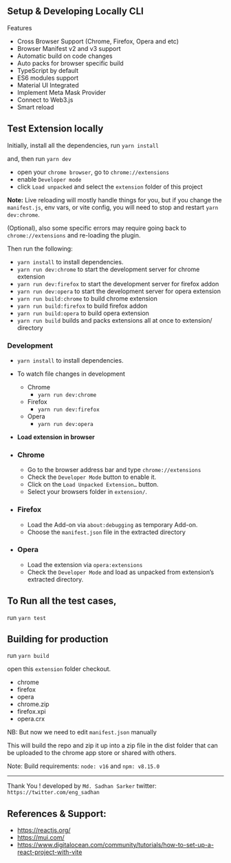## Setup & Developing Locally CLI

Features
- Cross Browser Support (Chrome, Firefox, Opera and etc)
- Browser Manifest v2 and v3 support
- Automatic build on code changes
- Auto packs for browser specific build
- TypeScript by default
- ES6 modules support
- Material UI Integrated
- Implement Meta Mask Provider
- Connect to Web3.js
- Smart reload

## Test Extension locally

Initially, install all the dependencies, run `yarn install`

and, then run `yarn dev` 

- open your `chrome browser`, go to `chrome://extensions`
- enable `Developer mode`
- click `Load unpacked` and select the `extension` folder of this project

**Note:** Live reloading will mostly handle things for you, but if you change the `manifest.js`, env vars, or vite config, you will need to stop and restart `yarn dev:chrome`.

(Optional), also some specific errors may require going back to `chrome://extensions` and re-loading the plugin.


Then run the following:

- `yarn install` to install dependencies.
- `yarn run dev:chrome` to start the development server for chrome extension
- `yarn run dev:firefox` to start the development server for firefox addon
- `yarn run dev:opera` to start the development server for opera extension
- `yarn run build:chrome` to build chrome extension
- `yarn run build:firefox` to build firefox addon
- `yarn run build:opera` to build opera extension
- `yarn run build` builds and packs extensions all at once to extension/ directory


### Development

- `yarn install` to install dependencies.
- To watch file changes in development

    - Chrome
        - `yarn run dev:chrome`
    - Firefox
        - `yarn run dev:firefox`
    - Opera
        - `yarn run dev:opera`

- **Load extension in browser**

- ### Chrome

    - Go to the browser address bar and type `chrome://extensions`
    - Check the `Developer Mode` button to enable it.
    - Click on the `Load Unpacked Extension…` button.
    - Select your browsers folder in `extension/`.

- ### Firefox

    - Load the Add-on via `about:debugging` as temporary Add-on.
    - Choose the `manifest.json` file in the extracted directory

- ### Opera

    - Load the extension via `opera:extensions`
    - Check the `Developer Mode` and load as unpacked from extension’s extracted directory.



## To Run all the test cases,

run `yarn test`

## Building for production

run `yarn build`

open this `extension` folder checkout.
- chrome
- firefox
- opera
- chrome.zip
- firefox.xpi
- opera.crx

NB: But now we need to edit `manifest.json` manually

This will build the repo and zip it up into a zip file in the dist folder that can be uploaded to the chrome app store or shared with others.


Note: Build requirements: `node: v16` and `npm: v8.15.0`

___
Thank You ! developed by `Md. Sadhan Sarker` twitter: `https://twitter.com/eng_sadhan` 


## References & Support:

- https://reactjs.org/
- https://mui.com/
- https://www.digitalocean.com/community/tutorials/how-to-set-up-a-react-project-with-vite







